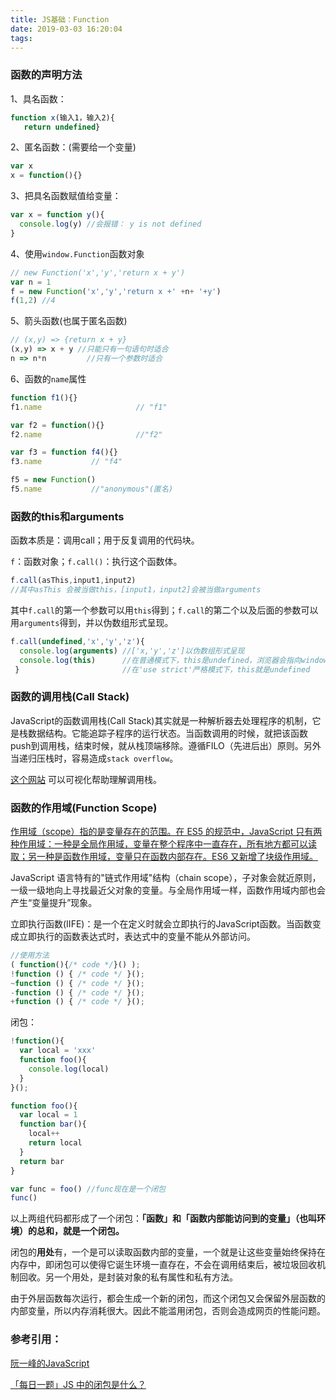 ```yaml
---
title: JS基础：Function
date: 2019-03-03 16:20:04
tags:
---
```


### 函数的声明方法

1、具名函数：

~~~js
function x(输入1，输入2){
   return undefined}
~~~

2、匿名函数：(需要给一个变量)

~~~js
var x
x = function(){}
~~~

3、把具名函数赋值给变量：

```	js
var x = function y(){
  console.log(y) //会报错： y is not defined
}
```

4、使用`window.Function`函数对象

```js
// new Function('x','y','return x + y')
var n = 1
f = new Function('x','y','return x +' +n+ '+y')
f(1,2) //4
```

5、箭头函数(也属于匿名函数)

```js
// (x,y) => {return x + y}
(x,y) => x + y //只能只有一句语句时适合
n => n*n     	 //只有一个参数时适合

```

6、函数的`name`属性

```js
function f1(){}
f1.name 					// "f1"

var f2 = function(){}
f2.name						//"f2"

var f3 = function f4(){}
f3.name           // "f4"

f5 = new Function()
f5.name           //"anonymous"(匿名)
```

### 函数的this和arguments

函数本质是：调用call；用于反复调用的代码块。

`f`：函数对象；`f.call()`：执行这个函数体。

```js
f.call(asThis,input1,input2)
//其中asThis 会被当做this，[input1，input2]会被当做arguments
```

其中`f.call`的第一个参数可以用`this`得到；`f.call`的第二个以及后面的参数可以用`arguments`得到，并以伪数组形式呈现。

```js
f.call(undefined,'x','y','z'){
  console.log(arguments) //['x,'y','z']以伪数组形式呈现
  console.log(this)      //在普通模式下，this是undefined，浏览器会指向window 
 }                       //在'use strict'严格模式下，this就是undefined
```

### 函数的调用栈(Call Stack)

JavaScript的函数调用栈(Call Stack)其实就是一种解析器去处理程序的机制，它是栈数据结构。它能追踪子程序的运行状态。当函数调用的时候，就把该函数push到调用栈，结束时候，就从栈顶端移除。遵循FILO（先进后出）原则。另外当递归压栈时，容易造成`stack overflow`。

[这个网站](http://latentflip.com/loupe/?code=JC5vbignYnV0dG9uJywgJ2NsaWNrJywgZnVuY3Rpb24gb25DbGljaygpIHsKICAgIHNldFRpbWVvdXQoZnVuY3Rpb24gdGltZXIoKSB7CiAgICAgICAgY29uc29sZS5sb2coJ1lvdSBjbGlja2VkIHRoZSBidXR0b24hJyk7ICAgIAogICAgfSwgMjAwMCk7Cn0pOwoKY29uc29sZS5sb2coIkhpISIpOwoKc2V0VGltZW91dChmdW5jdGlvbiB0aW1lb3V0KCkgewogICAgY29uc29sZS5sb2coIkNsaWNrIHRoZSBidXR0b24hIik7Cn0sIDUwMDApOwoKY29uc29sZS5sb2coIldlbGNvbWUgdG8gbG91cGUuIik7!!!PGJ1dHRvbj5DbGljayBtZSE8L2J1dHRvbj4%3D) 可以可视化帮助理解调用栈。

### 函数的作用域(Function Scope)

[作用域（scope）指的是变量存在的范围。在 ES5 的规范中，JavaScript 只有两种作用域：一种是全局作用域，变量在整个程序中一直存在，所有地方都可以读取；另一种是函数作用域，变量只在函数内部存在。ES6 又新增了块级作用域。](https://wangdoc.com/javascript/types/function.html#%E5%87%BD%E6%95%B0%E4%BD%9C%E7%94%A8%E5%9F%9F)

JavaScript 语言特有的"链式作用域"结构（chain scope），子对象会就近原则，一级一级地向上寻找最近父对象的变量。与全局作用域一样，函数作用域内部也会产生“变量提升”现象。

立即执行函数(IIFE)：是一个在定义时就会立即执行的JavaScript函数。当函数变成立即执行的函数表达式时，表达式中的变量不能从外部访问。

```js
//使用方法
( function(){/* code */}() );
!function () { /* code */ }();
~function () { /* code */ }();
-function () { /* code */ }();
+function () { /* code */ }();

```

闭包：

```js
!function(){
  var local = 'xxx'
  function foo(){
    console.log(local)
  }
}();
```

```js
function foo(){
  var local = 1
  function bar(){
    local++
    return local
  }
  return bar
}

var func = foo() //func现在是一个闭包
func()
```

以上两组代码都形成了一个闭包：**「函数」和「函数内部能访问到的变量」（也叫环境）的总和，就是一个闭包。**

闭包的**用处**有，一个是可以读取函数内部的变量，一个就是让这些变量始终保持在内存中，即闭包可以使得它诞生环境一直存在，不会在调用结束后，被垃圾回收机制回收。另一个用处，是封装对象的私有属性和私有方法。

由于外层函数每次运行，都会生成一个新的闭包，而这个闭包又会保留外层函数的内部变量，所以内存消耗很大。因此不能滥用闭包，否则会造成网页的性能问题。



### 参考引用：

[阮一峰的JavaScript](https://wangdoc.com/javascript/types/function.html)

[「每日一题」JS 中的闭包是什么？](https://zhuanlan.zhihu.com/p/22486908)



